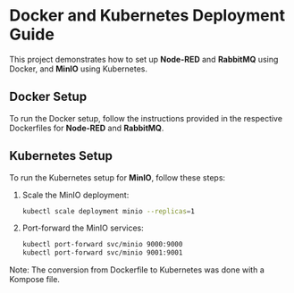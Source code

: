 # Docker and Kubernetes Deployment Guide

This project demonstrates how to set up **Node-RED** and **RabbitMQ** using Docker, and **MinIO** using Kubernetes.

## Docker Setup

To run the Docker setup, follow the instructions provided in the respective Dockerfiles for **Node-RED** and **RabbitMQ**.

## Kubernetes Setup

To run the Kubernetes setup for **MinIO**, follow these steps:

1. Scale the MinIO deployment:
    ```sh
    kubectl scale deployment minio --replicas=1
    ```
2. Port-forward the MinIO services:
    ```sh
    kubectl port-forward svc/minio 9000:9000
    kubectl port-forward svc/minio 9001:9001
    ```

Note: The conversion from Dockerfile to Kubernetes was done with a Kompose file.
